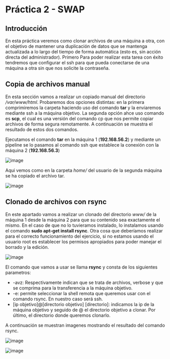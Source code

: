 # Práctica 2 - SWAP
## Introducción

En esta práctica veremos como clonar archivos de una máquina a otra, con el objetivo de mantener una duplicación de datos que se mantenga 
actualizada a lo largo del tiempo de forma automática (esto es, sin acción directa del administrador). Primero Para poder realizar esta tarea con
éxito tendremos que configurar el ssh para que pueda conectarse de una máquina a otra sin que nos solicite la contraseña.

## Copia de archivos manual

En esta sección vamos a realizar un copiado manual del directorio */var/www/html*. Probaremos dos opciones distintas: en la primera
comprimiremos la carpeta haciendo uso del comando **tar** y la enviaremos mediante ssh a la máquina objetivo. La segunda opción ahce uso comando es **scp**, el cual es una versión del comando
cp que nos permite copiar archivos de forma segura remotamente. A continuación se muestra el resultado de estos dos comandos.

Ejecutamos el comando **tar** en la máquina 1 (**192.168.56.2**) y mediante un pipeline se lo pasamos al comando ssh que establece la conexión con la máquina 2 (**192.168.56.3**)

![image](https://github.com/JoseAntonioMHerrera/SWAP_2019/blob/master/practica2/img/pract_2_swap_1.png)

Aqui vemos como en la carpeta *home/* del usuario de la segunda máquina se ha copiado el archivo tar.

![image](https://github.com/JoseAntonioMHerrera/SWAP_2019/blob/master/practica2/img/pract_2_swap_2.png)


## Clonado de archivos con rsync

En este apartado vamos a realizar un clonado del directorio *www/* de la máquina 1 desde la máquina 2 para que su contenido sea exactamente el mismo. En el caso de que no lo tuvieramos instalado, lo instalamos usando el comando **sudo apt-get install rsync**. Otra cosa que deberíamos realizar para el correcto funcionamiento del ejercicio, si no estamos usando el usuario root es establecer los permisos apropiados para poder manejar el borrado y la edición.

![image](https://github.com/JoseAntonioMHerrera/SWAP_2019/blob/master/practica2/img/pract_2_swap_4.png)

El comando que vamos a usar se llama **rsync** y consta de los siguientes parametros:

  - -avz: Respectivamente indican que se trata de archivos, verbose y que se comprima para la transferencia a la máquina objetivo.
  - -e: permite seleccionar la shell remota que queremos usar con el comando rsync. En nuestro caso será ssh.
  - [ip objetivo]@[directorio objetivo] [directorio]: indicamos la ip de la máquina objetivo y seguido de @ el directorio objetivo a clonar. Por último, el directorio donde queremos clonarlo.
  
  A continuación se muestran imagenes mostrando el resultado del comando rsync.
  
![image](https://github.com/JoseAntonioMHerrera/SWAP_2019/blob/master/practica2/img/pract_2_swap_5.png)

![image](https://github.com/JoseAntonioMHerrera/SWAP_2019/blob/master/practica2/img/pract_2_swap_6.png)
  
